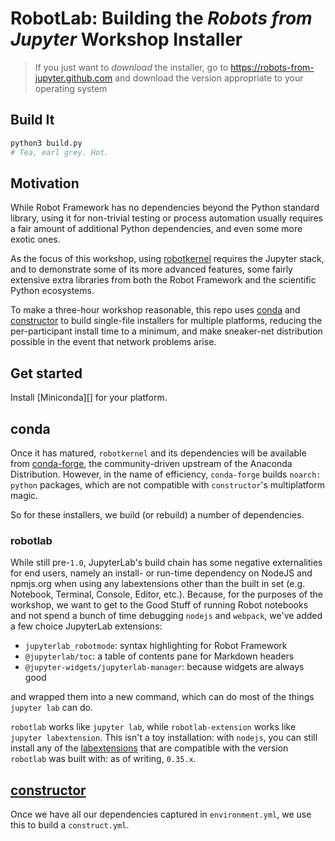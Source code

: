 # RobotLab: Building the _Robots from Jupyter_ Workshop Installer

> If you just want to _download_ the installer, go to
> https://robots-from-jupyter.github.com and download the version
> appropriate to your operating system

## Build It
```bash
python3 build.py
# Tea, earl grey. Hot.
```

## Motivation

While Robot Framework has no dependencies beyond the Python standard library,
using it for non-trivial testing or process automation usually requires a fair
amount of additional Python dependencies, and even some more exotic ones.

As the focus of this workshop, using [robotkernel][] requires the Jupyter stack,
and to demonstrate some of its more advanced features, some fairly extensive
extra libraries from both the Robot Framework and the scientific Python ecosystems.

To make a three-hour workshop reasonable, this repo uses [conda][] and
[constructor][] to build single-file installers for multiple platforms, reducing
the per-participant install time to a minimum, and make sneaker-net distribution
possible in the event that network problems arise.

## Get started
Install [Miniconda][] for your platform.

## conda
Once it has matured, `robotkernel` and its dependencies will be available from
[conda-forge][], the community-driven upstream of the Anaconda Distribution.
However, in the name of efficiency, `conda-forge` builds `noarch: python`
packages, which are not compatible with `constructor`'s multiplatform magic.

So for these installers, we build (or rebuild) a number of dependencies.

### robotlab
While still pre-`1.0`, JupyterLab's build chain has some negative externalities
for end users, namely an install- or run-time dependency on NodeJS and npmjs.org
when using any labextensions other than the built in set (e.g. Notebook, Terminal,
Console, Editor, etc.). Because, for the purposes of the workshop, we want to
get to the Good Stuff of running Robot notebooks and not spend a bunch of time
debugging `nodejs` and `webpack`, we've added a few choice JupyterLab extensions:

- `jupyterlab_robotmode`: syntax highlighting for Robot Framework
- `@jupyterlab/toc`: a table of contents pane for Markdown headers
- `@jupyter-widgets/jupyterlab-manager`: because widgets are always good

and wrapped them into a new command, which can do most of the things
`jupyter lab` can do.

`robotlab` works like `jupyter lab`, while `robotlab-extension` works like
`jupyter labextension`. This isn't a toy installation: with `nodejs`, you can
still install any of the [labextensions][] that are compatible with the
version `robotlab` was built with: as of writing, `0.35.x`.

## [constructor][]
Once we have all our dependencies captured in `environment.yml`, we use this
to build a `construct.yml`.


[conda-forge]: https://github.com/conda-forge
[conda]: https://github.com/conda/conda
[constructor]: https://github.com/conda/constructor
[robotkernel]: https://github.com/datakurre/robotkernel
[labextensions]: https://www.npmjs.com/search?q=keywords:jupyterlab-extension
